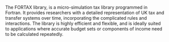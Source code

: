 The FORTAX library, is a micro-simulation tax library programmed in Fortran. It provides researchers with a detailed representation of UK tax and transfer systems over time, incorporating the complicated rules and interactions. The library is highly efficient and flexible, and is ideally suited to applications where accurate budget sets or components of income need to be calculated repeatedly.